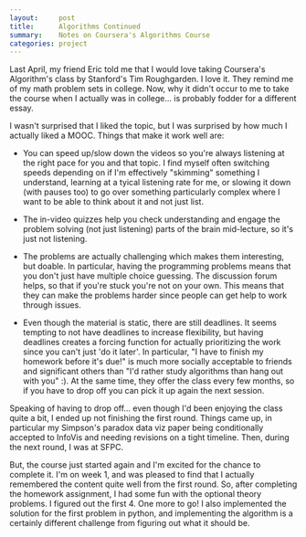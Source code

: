 ```yaml
---
layout:     post
title:      Algorithms Continued
summary:    Notes on Coursera's Algorithms Course
categories: project
---
```


Last April, my friend Eric told me that I would love taking Coursera's Algorithm's class by Stanford's Tim Roughgarden.  I love it.  They remind me of my math problem sets in college. Now, why it didn't occur to me to take the course when I actually was in college... is probably fodder for a different essay.   

I wasn't surprised that I liked the topic, but I was surprised by how much I actually liked a MOOC.  Things that make it work well are: 

* You can speed up/slow down the videos so you're always listening at the right pace for you and that topic. I find myself often switching speeds depending on if I'm effectively "skimming" something I understand, learning at a tyical listening rate for me, or slowing it down (with pauses too) to go over something particularly complex where I want to be able to think about it and not just list.

* The in-video quizzes help you check understanding and engage the problem solving (not just listening) parts of the brain mid-lecture, so it's just not listening. 

* The problems are actually challenging which makes them interesting, but doable. In particular, having the programming problems means that you don't just have multiple choice guessing. The discussion forum helps, so that if you're stuck you're not on your own.  This means that they can make the problems harder since people can get help to work through issues. 

* Even though the material is static, there are still deadlines. It seems tempting to not have deadlines to increase flexibility, but having deadlines creates a forcing function for actually prioritizing the work since you can't just 'do it later'.  In particular, "I have to finish my homework before it's due!" is much more socially acceptable to friends and significant others than "I'd rather study algorithms than hang out with you" :). At the same time, they offer the class every few months, so if you have to drop off you can pick it up again the next session.  

Speaking of having to drop off... even though I'd been enjoying the class quite a bit, I ended up not finishing the first round. Things came up, in particular my Simpson's paradox data viz paper being conditionally accepted to InfoVis and needing revisions on a tight timeline.  Then, during the next round, I was at SFPC. 

But, the course just started again and I'm excited for the chance to complete it.  I'm on week 1, and was pleased to find that I actually remembered the content quite well from the first round. So, after completing the homework assignment, I had some fun with the optional theory problems. I figured out the first 4. One more to go! I also implemented the solution for the first problem in python, and implementing the algorithm is a certainly different challenge from figuring out what it should be.





